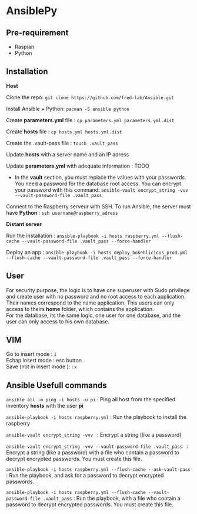 # AnsiblePy

## Pre-requirement
- Raspian
- Python

## Installation
**Host**  

Clone the repo: ```git clone https://github.com/fred-lab/Ansible.git```  

Install Ansible + Python: ```pacman -S ansible python```

Create **parameters.yml** file : ```cp parameters.yml parameters.yml.dist```  

Create **hosts** file : ```cp hosts.yml hosts.yml.dist```  

Create the .vault-pass file : ```touch .vault_pass```  

Update **hosts** with a server name and an IP adress  

Update **parameters.yml** with adequate information :
TODO

- In the **vault** section, you must replace the values with your passwords. You need a password for the database root access. You can encrypt your password with this command:
```ansible-vault encrypt_string -vvv --vault-password-file .vault_pass ```  

Connect to the Raspberry serveur with SSH. To run Ansible, the server must have **Python** : ```ssh username@raspberry_adress``` 

**Distant server**

Run the installation : ```ansible-playbook -i hosts raspberry.yml --flush-cache --vault-password-file .vault_pass --force-handler```  

Deploy an app : ```ansible-playbook -i hosts deploy_bokehlicious_prod.yml  --flush-cache --vault-password-file .vault_pass --force-handler```  
 

## User
For security purpose, the logic is to have one superuser with Sudo privilege and create user with no password and no root access to each application. Their names correspond to the name application. 
This users can only access to theirs **home** folder, which contains the application.  
For the database, its the same logic, one user for one database, and the user can only access to his own database.  



## VIM
Go to insert mode : ```i```  
Echap insert mode : esc button  
Save (not in insert mode ): ```:x```

## Ansible Usefull commands
```ansible all -m ping -i hosts -u pi``` : Ping all host from the specified inventory **hosts** with the user **pi**  

```ansible-playbook -i hosts raspberry.yml``` : Run the playbook to install the raspberry

```ansible-vault encrypt_string -vvv ``` : Encrypt a string (like a password)

```ansible-vault encrypt_string -vvv --vault-password-file .vault_pass ``` : Encrypt a string (like a password) with a file who contain a password to decrypt encrypted passwords. You must create this file.

```ansible-playbook -i hosts raspberry.yml --flush-cache --ask-vault-pass``` : Run the playbook, and ask for a password to decrypt encrypted passwords.

```ansible-playbook -i hosts raspberry.yml --flush-cache --vault-password-file .vault_pass``` : Run the playbook, with a file who contain a password to decrypt encrypted passwords. You must create this file.
